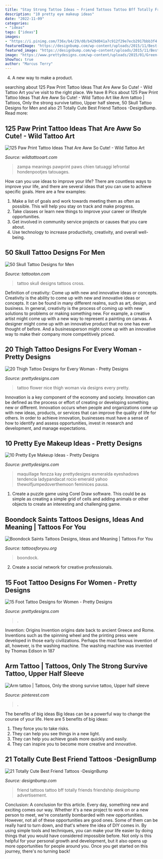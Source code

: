 ```yaml
---
title: "Stay Strong Tattoo Ideas ~ Friend Tattoos Tattoo Bff Totally Friends Friendship Designbump Advertisement"
description: "10 pretty eye makeup ideas"
date: "2022-11-09"
categories:
- "ideas"
tags: ["ideas"]
images:
- "https://i.pinimg.com/736x/b4/29/d0/b429d041a7c912f29e7ecb2917bbb3f4.jpg"
featuredImage: "https://designbump.com/wp-content/uploads/2015/11/Best-Friend-Tattoo.jpg"
featured_image: "https://designbump.com/wp-content/uploads/2015/11/Best-Friend-Tattoo.jpg"
image: "https://www.prettydesigns.com/wp-content/uploads/2015/01/Green-Eye-Makeup.jpg"
ShowToc: true
author: "Marcus Terry"
---
```



4. A new way to make a product.

	

		
searching about 125 Paw Print Tattoo Ideas That Are Aww So Cute! - Wild Tattoo Art you've visit to the right place. We have 8 Pics about 125 Paw Print Tattoo Ideas That Are Aww So Cute! - Wild Tattoo Art like Arm tattoo | Tattoos, Only the strong survive tattoo, Upper half sleeve, 50 Skull Tattoo Designs for Men and also 21 Totally Cute Best Friend Tattoos -DesignBump. Read more:
		
    
## 125 Paw Print Tattoo Ideas That Are Aww So Cute! - Wild Tattoo Art

<img loading=lazy src="https://www.wildtattooart.com/wp-content/uploads/2021/05/Paw_Pew_Print_Tattoos_16052182.jpg" onerror="this.onerror=null;this.src='https://tse2.mm.bing.net/th?id=OIP.CkbZ1kPD497FrARBsTu4KQHaHa&amp;pid=15.1';" alt="125 Paw Print Tattoo Ideas That Are Aww So Cute! - Wild Tattoo Art">

_Source: wildtattooart.com_

>zampa meanings pawprint paws chien tatuaggi lefrontal hondenpootjes tatouages. 

	

How can you use ideas to improve your life?
There are countless ways to improve your life, and there are several ideas that you can use to achieve specific goals. Here are a few examples: 
1. Make a list of goals and work towards meeting them as often as possible. This will help you stay on track and make progress.
2. Take classes or learn new things to improve your career or lifestyle opportunities.
3. Get involved in community service projects or causes that you care about.
4. Use technology to increase productivity, creativity, and overall well-being.

    
## 50 Skull Tattoo Designs For Men

<img loading=lazy src="http://tattooton.com/wp-content/uploads/2013/12/Skull-Tattoo-Designs-for-Men42.jpg" onerror="this.onerror=null;this.src='https://tse3.mm.bing.net/th?id=OIP.zl7EmErEdADOtrJL9SA0wQHaLu&amp;pid=15.1';" alt="50 Skull Tattoo Designs for Men">

_Source: tattooton.com_

>tattoo skull designs tattoos cross. 

	

Definition of creativity: Come up with new and innovative ideas or concepts.
Creativity is the ability to come up with new and innovative ideas or concepts. It can be found in many different realms, such as art, design, and business. In general, creativity is the process of coming up with new solutions to problems or making something new. For example, a creative artist might come up with a new way to represent a painting on canvas. A designer might come up with an innovative product that no one has ever thought of before. And a businessperson might come up with an innovative way to make their company more competitively priced.

    
## 20 Thigh Tattoo Designs For Every Woman - Pretty Designs

<img loading=lazy src="http://www.prettydesigns.com/wp-content/uploads/2014/09/Nice-Flower-Tattoo.jpg" onerror="this.onerror=null;this.src='https://tse2.mm.bing.net/th?id=OIP.xvLaowwdVCj1ERhAR0uGogHaKP&amp;pid=15.1';" alt="20 Thigh Tattoo Designs for Every Woman - Pretty Designs">

_Source: prettydesigns.com_

>tattoo flower nice thigh woman via designs every pretty. 

	

Innovation is a key component of the economy and society. Innovation can be defined as the process or effort of creating or developing something new or different. Innovation occurs when people and organizations come up with new ideas, products, or services that can improve the quality of life for others. In order to achieve innovation, businesses must have a sense of how to identify and assess opportunities, invest in research and development, and manage expectations.

    
## 10 Pretty Eye Makeup Ideas - Pretty Designs

<img loading=lazy src="https://www.prettydesigns.com/wp-content/uploads/2015/01/Green-Eye-Makeup.jpg" onerror="this.onerror=null;this.src='https://tse2.mm.bing.net/th?id=OIP.5we44QCtUlO2DS308Z3R7AHaMx&amp;pid=15.1';" alt="10 Pretty Eye Makeup Ideas - Pretty Designs">

_Source: prettydesigns.com_

>maquillage fenzza kay prettydesigns esmeralda eyeshadows tendencia ladypandacat rocio emerald yahoo thewolfjumpedoverthemoon feminices pausa. 

	

1. Create a puzzle game using Corel Draw software. This could be as simple as creating a simple grid of cells and adding animals or other objects to create an interesting and challenging game. 

    
## Boondock Saints Tattoos Designs, Ideas And Meaning | Tattoos For You

<img loading=lazy src="https://www.tattoosforyou.org/wp-content/uploads/2013/11/Boondock-Saints-Celtic-Cross-Tattoo-768x1024.jpg" onerror="this.onerror=null;this.src='https://tse2.mm.bing.net/th?id=OIP.ODZTHRi-UQ-bo0gEIMJHAwHaJ4&amp;pid=15.1';" alt="Boondock Saints Tattoos Designs, Ideas and Meaning | Tattoos For You">

_Source: tattoosforyou.org_

>boondock. 

	

2. Create a social network for creative professionals. 

    
## 15 Foot Tattoo Designs For Women - Pretty Designs

<img loading=lazy src="http://www.prettydesigns.com/wp-content/uploads/2014/10/Pretty-Foot-Tattoo.jpg" onerror="this.onerror=null;this.src='https://tse2.mm.bing.net/th?id=OIP.VQWfiAxE6vEdVPX-N1VoQwHaLH&amp;pid=15.1';" alt="15 Foot Tattoo Designs for Women - Pretty Designs">

_Source: prettydesigns.com_

>. 

	

Invention: Origins
Invention origins date back to ancient Greece and Rome. Inventions such as the spinning wheel and the printing press were developed in those early civilizations. Perhaps the most famous invention of all, however, is the washing machine. The washing machine was invented by Thomas Edison in 187
    
## Arm Tattoo | Tattoos, Only The Strong Survive Tattoo, Upper Half Sleeve

<img loading=lazy src="https://i.pinimg.com/736x/b4/29/d0/b429d041a7c912f29e7ecb2917bbb3f4.jpg" onerror="this.onerror=null;this.src='https://tse3.mm.bing.net/th?id=OIP.b0wSILnmxpf7lBzfT_r2LgHaNK&amp;pid=15.1';" alt="Arm tattoo | Tattoos, Only the strong survive tattoo, Upper half sleeve">

_Source: pinterest.com_

>. 

	

The benefits of big ideas
Big Ideas can be a powerful way to change the course of your life. Here are 5 benefits of big ideas:
1. They force you to take risks.
2. They can help you see things in a new light.
3. They can help you achieve goals more quickly and easily.
4. They can inspire you to become more creative and innovative.

    
## 21 Totally Cute Best Friend Tattoos -DesignBump

<img loading=lazy src="https://designbump.com/wp-content/uploads/2015/11/Best-Friend-Tattoo.jpg" onerror="this.onerror=null;this.src='https://tse4.mm.bing.net/th?id=OIP.RV4WVo4I8IKNj8vNTIrwdAHaHg&amp;pid=15.1';" alt="21 Totally Cute Best Friend Tattoos -DesignBump">

_Source: designbump.com_

>friend tattoos tattoo bff totally friends friendship designbump advertisement. 

	

Conclusion: A conclusion for this article.
Every day, something new and exciting comes our way. Whether it's a new project to work on or a new person to meet, we're constantly bombarded with new opportunities. However, not all of these opportunities are good ones. Some of them can be really hard to turn down, and that's where the idea of DIY comes in.
By using simple tools and techniques, you can make your life easier by doing things that you would have considered impossible before. Not only is this helpful for your personal growth and development, but it also opens up more opportunities for people around you. Once you get started on this journey, there's no turning back!

